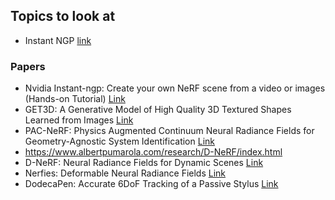 ## Topics to look at

* Instant NGP [link](https://github.com/NVlabs/instant-ngp)

### Papers

* Nvidia Instant-ngp: Create your own NeRF scene from a video or images (Hands-on Tutorial) [Link](https://www.youtube.com/watch?v=Yejdb9l1w2Q)
* GET3D: A Generative Model of High Quality 3D Textured Shapes Learned from Images [Link](https://nv-tlabs.github.io/GET3D/)
* PAC-NeRF: Physics Augmented Continuum Neural Radiance Fields for Geometry-Agnostic System Identification [Link](https://openreview.net/forum?id=tVkrbkz42vc)
* https://www.albertpumarola.com/research/D-NeRF/index.html
* D-NeRF: Neural Radiance Fields for Dynamic Scenes [Link](https://www.albertpumarola.com/research/D-NeRF/index.html)
* Nerfies: Deformable Neural Radiance Fields [Link](https://nerfies.github.io)
* DodecaPen: Accurate 6DoF Tracking of a Passive Stylus [Link](media.ee.ntu.edu.tw/research/DodecaPen/)
